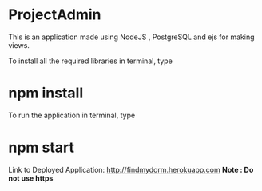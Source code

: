 # ProjectAdmin
This is an application made using NodeJS , PostgreSQL and ejs for making views.

To install all the required libraries
in terminal, type
# npm install
To run the application
in terminal, type
# npm start

Link to Deployed Application: 
http://findmydorm.herokuapp.com
**Note : Do not use https**
